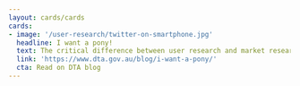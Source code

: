 ```yaml
---
layout: cards/cards
cards:
- image: '/user-research/twitter-on-smartphone.jpg'
  headline: I want a pony!
  text: The critical difference between user research and market research.
  link: 'https://www.dta.gov.au/blog/i-want-a-pony/'
  cta: Read on DTA blog
---
```


